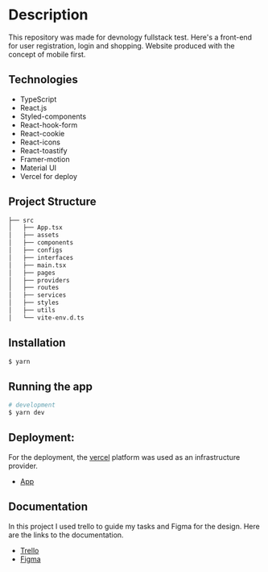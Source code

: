 # Description

This repository was made for devnology fullstack test. Here's a front-end for user registration, login and shopping. Website produced with the concept of mobile first.

## Technologies

- TypeScript 
- React.js
- Styled-components
- React-hook-form
- React-cookie
- React-icons
- React-toastify
- Framer-motion
- Material UI
- Vercel for deploy

## Project Structure
```bash
├── src
│   ├── App.tsx
│   ├── assets
│   ├── components
│   ├── configs
│   ├── interfaces
│   ├── main.tsx
│   ├── pages
│   ├── providers
│   ├── routes
│   ├── services
│   ├── styles
│   ├── utils
│   └── vite-env.d.ts
```

## Installation

```bash
$ yarn 
```

## Running the app

```bash
# development
$ yarn dev

```
## Deployment:

For the deployment, the [vercel](https://vercel.com/) platform was used as an infrastructure provider.

- [App](https://devstore-frontend-lufelipe12.vercel.app/)

## Documentation

In this project I used trello to guide my tasks and Figma for the design. Here are the links to the documentation.

- [Trello](https://trello.com/b/iQaaKzXK/devstore-frontend)
- [Figma](https://www.figma.com/file/roZVBYlo3NUMV4jVRgrL5f/Devstore-Front-End?node-id=0%3A1&t=oAzsyb3WHwiBPASM-0)
